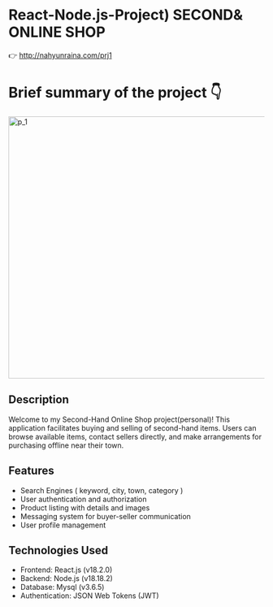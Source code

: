 # React-Node.js-Project) SECOND& ONLINE SHOP

👉 http://nahyunraina.com/prj1

# Brief summary of the project 👇 
<img width="516" alt="p_1" src="https://github.com/skgus5598/react-nodejs_OnlineShop/assets/78111263/86461cc5-f60e-480f-b4de-cbb4d7ce0821">


## Description
Welcome to my Second-Hand Online Shop project(personal)! This application facilitates buying and selling of second-hand items. Users can browse available items, contact sellers directly, and make arrangements for purchasing offline near their town.


## Features
- Search Engines ( keyword, city, town, category )
- User authentication and authorization 
- Product listing with details and images
- Messaging system for buyer-seller communication
- User profile management

## Technologies Used
- Frontend: React.js (v18.2.0)
- Backend: Node.js (v18.18.2)
- Database: Mysql (v3.6.5)
- Authentication: JSON Web Tokens (JWT)



